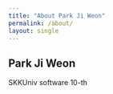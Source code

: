 ```yaml
---
title: "About Park Ji Weon"
permalink: /about/
layout: single
---
```


## Park Ji Weon

SKKUniv software 10-th
